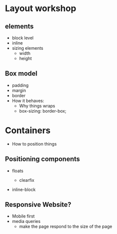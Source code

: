 # Layout workshop

## elements
  * block level
  * inline
  * sizing elements
    * width
    * height

## Box model

  * padding
  * margin
  * border
  * How it behaves:
    * Why things wraps
    * box-sizing: border-box;

# Containers

  * How to position things

## Positioning components

  * floats
    * clearfix

  * inline-block

## Responsive Website?

  * Mobile first
  * media queries
    * make the page respond to the size of the page

